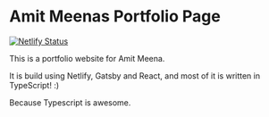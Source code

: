 # Amit Meenas Portfolio Page

[![Netlify Status](https://api.netlify.com/api/v1/badges/0ba7683d-05a5-4d52-a77a-e7d2ff4f72d2/deploy-status)](https://app.netlify.com/sites/brave-morse-b2bb17/deploys)

This is a portfolio website for Amit Meena.

It is build using Netlify, Gatsby and React, and most of it is written in TypeScript! :) 

Because Typescript is awesome. 
